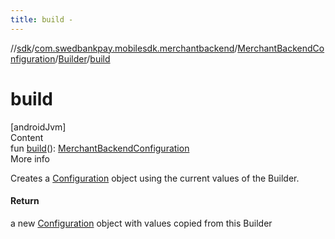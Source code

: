 ```yaml
---
title: build -
---
```

//[sdk](../../../../index)/[com.swedbankpay.mobilesdk.merchantbackend](../../index)/[MerchantBackendConfiguration](../index)/[Builder](index)/[build](build)



# build  
[androidJvm]  
Content  
fun [build](build)(): [MerchantBackendConfiguration](../index)  
More info  


Creates a [Configuration](../../../com.swedbankpay.mobilesdk/-configuration/index) object using the current values of the Builder.



#### Return  


a new [Configuration](../../../com.swedbankpay.mobilesdk/-configuration/index) object with values copied from this Builder

  



